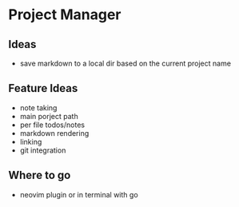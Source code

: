 # Project Manager
## Ideas
- save markdown to a local dir based on the current project name

## Feature Ideas
 - note taking
 - main porject path
 - per file todos/notes
 - markdown rendering
 - linking
 - git integration

## Where to go 
 - neovim plugin or in terminal with go
